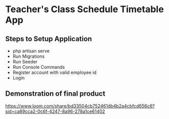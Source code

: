# Teacher's Class Schedule Timetable App

## Steps to Setup Application

* php artisan serve
* Run Migrations
* Run Seeder
* Run Console Commands
* Register account with valid employee id
* Login

## Demonstration of final product

https://www.loom.com/share/bd33504cb752461db4b2a4cbfcd656c6?sid=ca89cca2-0c6f-4247-8a96-278a1ce61402
